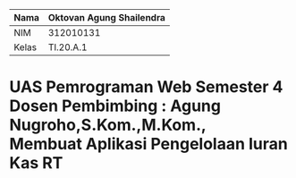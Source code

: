 | Nama  | Oktovan Agung Shailendra|
|-------|-------------------------|
|NIM    | 312010131               |
|Kelas  | TI.20.A.1               |

# UAS Pemrograman Web Semester 4 <br> Dosen Pembimbing : Agung Nugroho,S.Kom.,M.Kom., <br> Membuat Aplikasi Pengelolaan Iuran Kas RT
